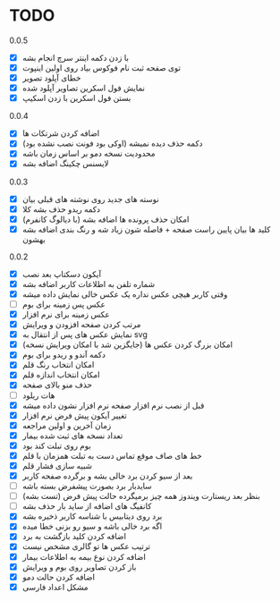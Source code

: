 # TODO

0.0.5

- [x] با زدن دکمه اینتر سرچ انجام بشه
- [x] توی صفحه ثبت نام فوکوس بیاد روی اولین اینپوت
- [x] خطای آپلود تصویر
- [x] نمایش فول اسکرین تصاویر آپلود شده
- [x] بستن فول اسکرین با زدن اسکیپ

0.0.4

- [x] اضافه کردن شرتکات ها
- [x] دکمه حذف دیده نمیشه (اوکی بود فونت نصب نشده بود)
- [x] محدودیت نسخه دمو بر اساس زمان باشه
- [x] لایسنس چکینگ اضافه بشه

0.0.3

- [x] نوسته های جدید روی نوشته های قبلی بیان
- [x] دکمه ریدو حذف بشه کلا
- [x] امکان حذف پرونده ها اضافه بشه (با دیالوگ کانفرم)
- [x] کلید ها بیان پایین راست صفحه + فاصله شون زیاد شه و رنگ بندی اضافه بشه بهشون

0.0.2

- [x] آیکون دسکتاپ بعد نصب
- [x] شماره تلفن به اطلاعات کاربر اضافه بشه
- [x] وقتی کاربر هیچی عکس نداره یک عکس خالی نمایش داده میشه
- [ ] عکس پس زمینه برای بوم
- [x] عکس زمینه برای نرم افزار
- [x] مرتب کردن صفحه افزودن و ویرایش
- [x] نمایش عکس های پس از انتقال به svg
- [x] امکان بزرگ کردن عکس ها (جایگزین شد با امکان ویرایش نسخه)
- [x] دکمه آندو و ریدو برای بوم
- [x] امکان انتخاب رنگ قلم
- [x] امکان انتخاب اندازه قلم
- [x] حذف منو بالای صفحه
- [ ] هات ریلود
- [x] قبل از نصب نرم افزار صفحه نرم افزار نشون داده میشه
- [x] تغییر آیکون پیش فرض نرم افزار
- [x] زمان آخرین و اولین مراجعه
- [x] تعداد نسخه های ثبت شده بیمار
- [x] بوم روی تبلت کند بود
- [x] خط های صاف موقع تماس دست به تبلت همزمان با قلم
- [x] شبیه سازی فشار قلم
- [x] بعد از سیو کردن برد خالی بشه و برگرده صفحه کاربر
- [ ] سایدبار برد بصورت پیشفرض بسته باشه
- [ ] بنظر بعد ریستارت ویندوز همه چیز برمیگرده حالت پیش فرض (تست بشه)
- [ ] کانفیگ های اضافه از ساید بار حذف بشه
- [x] برد روی دیتابیس با شناسه کاربر ذخیره بشه
- [x] اگه برد خالی باشه و سیو رو بزنی خطا میده
- [x] اضافه کردن کلید بازگشت به برد
- [x] ترتیب عکس ها تو گالری مشخص نیست
- [x] اضافه کردن نوع بیمه به اطلاعات بیمار
- [x] باز کردن تصاویر روی بوم و ویرایش
- [x] اضافه کردن حالت دمو
- [x] مشکل اعداد فارسی